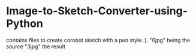 # Image-to-Sketch-Converter-using-Python
contains files to create corobot sketch with a pen style. ). "0jpg" being the source "3jpg" the result

